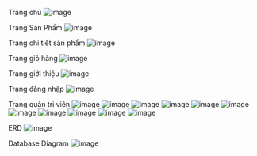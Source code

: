 Trang chủ
![image](https://github.com/quachdainhuson/ConverseStore/assets/92002273/4455a68f-8fcf-4304-a7cb-de8aed59f8c4)

Trang Sản Phẩm
![image](https://github.com/quachdainhuson/ConverseStore/assets/92002273/c506dbda-1f7d-4a23-9cea-52e57a7b9ed8)

Trang chi tiết sản phẩm
![image](https://github.com/quachdainhuson/ConverseStore/assets/92002273/ccaafbe5-346c-44fc-baca-a0542d900e0c)

Trang giỏ hàng
![image](https://github.com/quachdainhuson/ConverseStore/assets/92002273/23408ea5-2547-4139-bc33-a37e12fe7f55)

Trang giới thiệu
![image](https://github.com/quachdainhuson/ConverseStore/assets/92002273/4b7d2d60-78ac-47aa-a2e4-bc661cec06b2)

Trang đăng nhập
![image](https://github.com/quachdainhuson/ConverseStore/assets/92002273/c5284b63-7fdb-4c85-9fef-e6a711ecc0db)

Trang quản trị viên
![image](https://github.com/quachdainhuson/ConverseStore/assets/92002273/985d40b3-69d5-48fc-80c2-ce4f575acb3b)
![image](https://github.com/quachdainhuson/ConverseStore/assets/92002273/51cff6b2-a55b-41b9-9e3b-e7dd9a55af14)
![image](https://github.com/quachdainhuson/ConverseStore/assets/92002273/54c34202-8275-418e-8dbe-1dd157124235)
![image](https://github.com/quachdainhuson/ConverseStore/assets/92002273/28d3c03c-b16a-428b-ac51-079302ec6b4a)
![image](https://github.com/quachdainhuson/ConverseStore/assets/92002273/bd30bf4b-4dcf-4525-b28c-10eef4c52338)
![image](https://github.com/quachdainhuson/ConverseStore/assets/92002273/54c51390-8ddc-4c91-ba8a-6d55bbb7fa53)
![image](https://github.com/quachdainhuson/ConverseStore/assets/92002273/af435999-28fc-4b47-918c-ebcc359d2a15)
![image](https://github.com/quachdainhuson/ConverseStore/assets/92002273/d2c5a0eb-13c8-45e9-ac84-ec3b7f551288)
![image](https://github.com/quachdainhuson/ConverseStore/assets/92002273/ea94a746-bae8-4ba5-be9e-58242aba4621)
![image](https://github.com/quachdainhuson/ConverseStore/assets/92002273/35404879-628f-4b99-ad14-f3ac0b495a89)
![image](https://github.com/quachdainhuson/ConverseStore/assets/92002273/9a80be59-5f27-4fdc-a739-c6b9886ca04d)

ERD
![image](https://github.com/quachdainhuson/ConverseStore/assets/92002273/57dea608-9dee-466a-8d2c-761fdd0f1bc0)

Database Diagram
![image](https://github.com/quachdainhuson/ConverseStore/assets/92002273/65353ff3-fc83-4c6a-b363-f2fbdd9afd20)















